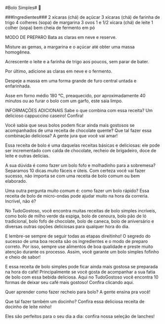 #Bolo Simples# :cake:

###Ingredientes###
2 xícaras (chá) de açúcar
3 xícaras (chá) de farinha de trigo
4 colheres (sopa) de margarina
3 ovos
1 e 1/2 xícara (chá) de leite
1 colher (sopa) bem cheia de fermento em pó

MODO DE PREPARO
Bata as claras em neve e reserve.

Misture as gemas, a margarina e o açúcar até obter uma massa homogênea.

Acrescente o leite e a farinha de trigo aos poucos, sem parar de bater.

Por último, adicione as claras em neve e o fermento.

Despeje a massa em uma forma grande de furo central untada e enfarinhada.

Asse em forno médio 180 °C, preaquecido, por aproximadamente 40 minutos ou ao furar o bolo com um garfo, este saia limpo.

 

INFORMAÇÕES ADICIONAIS
Sabe o que combina com essa receita? Um delicioso cappuccino caseiro! Confira!

Você sabia que seus bolos podem ficar ainda mais gostosos se acompanhados de uma receita de chocolate quente? Que tal fazer essa combinação deliciosa? A gente jura que você vai amar! 

Essa receita de bolo é uma daquelas receitas básicas e deliciosas: ele pode ser incrementado com calda de chocolate, recheio de brigadeiro, doce de leite e outras delícias.

A sua dúvida é como fazer um bolo fofo e molhadinho para a sobremesa? Separamos 10 dicas muito fáceis e úteis. Com certeza você vai fazer sucesso, não importa se com uma receita de bolo comum ou bem elaborado.

Uma outra pergunta muito comum é: como fazer um bolo rápido? Essa receita de bolo de micro-ondas pode ajudar muito na hora da correria. Incrível, não é?

No TudoGostoso, você encontra muitas receitas de bolo simples incríveis, como bolo de milho verde da espiga, bolo de cenoura, bolo pão de ló tradicional, bolo fofo de chocolate, bolo de caneca, bolo de aniversário e diversas outras opções deliciosas para qualquer hora do dia.

E lembre-se sempre de seguir todas as etapas direitinho! O segredo do sucesso de uma boa receita são os ingredientes e o modo de preparo correto. Por isso, sempre use alimentos de boa qualidade e preste muito atenção durante os processo. Assim, você garante um bolo simples fofinho e cheio de sabor! 

E essa receita de bolo simples pode ficar ainda mais gostosa se preparada na hora do café! Principalmente se você gosta de acompanhar a sua fatia de bolo com essa bebida deliciosa. Aqui no TudoGostoso você encontra 10 formas de deixar seu café mais gostoso! Confira clicando aqui.

Quer aprender como fazer recheio para bolo? A gente ensina pra você!

Que tal fazer também um docinho? Confira essa deliciosa receita de docinho de leite ninho!

Eles são perfeitos para o seu dia a dia: confira nossa seleção de lanches!
